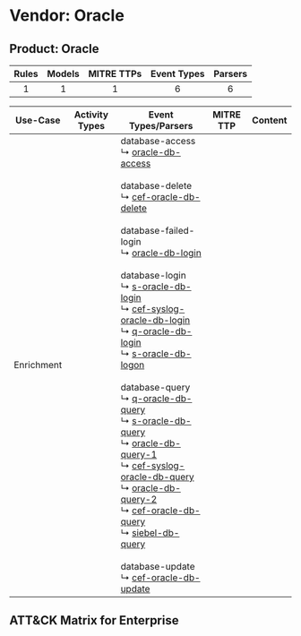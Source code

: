 Vendor: Oracle
==============
Product: Oracle
---------------
| Rules | Models | MITRE TTPs | Event Types | Parsers |
|:-----:|:------:|:----------:|:-----------:|:-------:|
|   1   |   1    |     1      |      6      |    6    |

|  Use-Case  | Activity Types | Event Types/Parsers                                                                                                                                                                                                                                                                                                                                                                                                                                                                                                                                                                                                                                                                                                                                                                                                                                                                                                                                                                                                                                                                                                                                                                                                                                                                                                               | MITRE TTP | Content |
|:----------:| -------------- | --------------------------------------------------------------------------------------------------------------------------------------------------------------------------------------------------------------------------------------------------------------------------------------------------------------------------------------------------------------------------------------------------------------------------------------------------------------------------------------------------------------------------------------------------------------------------------------------------------------------------------------------------------------------------------------------------------------------------------------------------------------------------------------------------------------------------------------------------------------------------------------------------------------------------------------------------------------------------------------------------------------------------------------------------------------------------------------------------------------------------------------------------------------------------------------------------------------------------------------------------------------------------------------------------------------------------------- | --------- | ------- |
| Enrichment | <ul></li></ul> |  database-access<br> ↳ [oracle-db-access](../Parsers/parserContent_oracle-db-access.md)<br><br> database-delete<br> ↳ [cef-oracle-db-delete](../Parsers/parserContent_cef-oracle-db-delete.md)<br><br> database-failed-login<br> ↳ [oracle-db-login](../Parsers/parserContent_oracle-db-login.md)<br><br> database-login<br> ↳ [s-oracle-db-login](../Parsers/parserContent_s-oracle-db-login.md)<br> ↳ [cef-syslog-oracle-db-login](../Parsers/parserContent_cef-syslog-oracle-db-login.md)<br> ↳ [q-oracle-db-login](../Parsers/parserContent_q-oracle-db-login.md)<br> ↳ [s-oracle-db-logon](../Parsers/parserContent_s-oracle-db-logon.md)<br><br> database-query<br> ↳ [q-oracle-db-query](../Parsers/parserContent_q-oracle-db-query.md)<br> ↳ [s-oracle-db-query](../Parsers/parserContent_s-oracle-db-query.md)<br> ↳ [oracle-db-query-1](../Parsers/parserContent_oracle-db-query-1.md)<br> ↳ [cef-syslog-oracle-db-query](../Parsers/parserContent_cef-syslog-oracle-db-query.md)<br> ↳ [oracle-db-query-2](../Parsers/parserContent_oracle-db-query-2.md)<br> ↳ [cef-oracle-db-query](../Parsers/parserContent_cef-oracle-db-query.md)<br> ↳ [siebel-db-query](../Parsers/parserContent_siebel-db-query.md)<br><br> database-update<br> ↳ [cef-oracle-db-update](../Parsers/parserContent_cef-oracle-db-update.md)<br> |           |         |

ATT&CK Matrix for Enterprise
----------------------------
